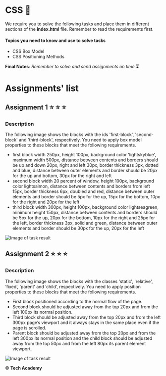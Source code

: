 # CSS  :art: 

We require you to solve the following tasks and place them in different sections of the **index.html** file. Remember to read the requirements first.


#### Topics you need to know and use to solve tasks

* CSS Box Model
* CSS Positioning Methods


**Final Notes**: *Remember to solve and send assignments on time* :hourglass_flowing_sand:


# Assignments' list 

## Assignment 1  :star:  :star:  :star:

### Description

The following image shows the blocks with the ids 'first-block', 'second-block' and 'third-block', respectively. You need to apply box model properties to these blocks that meet the following requirements.
* first block width 250px, height 100px, background color 'lightskyblue', maximum width 500px, distance between contents and borders should be up and down 20px, right and left 30px, border thickness 3px, dotted and blue, distance between outer elements and border should be 20px for the up and bottom, 30px for the right and left
* second block width 20 percent of window, height 100px, background color lightsalmon, distance between contents and borders from left 15px, border thickness 6px, doubled and red, distance between outer elements and border should be 5px for the up, 15px for the bottom, 10px for the right and 20px for the left
* third block width 300px, height 100px, background color lightseagreen, minimum height 150px, distance between contents and borders should be 5px for the up, 20px for the bottom, 10px for the right and 25px for the left, border thickness 3px, solid and green, distance between outer elements and border should be 30px for the up, 20px for the left



![Image of task result](https://i.ibb.co/bbHRGhw/Screen-Shot-2020-08-27-at-13-57-24.png)

## Assignment 2  :star:  :star:  :star:

### Description

The following image shows the blocks with the classes 'static', 'relative', ‘fixed’, ‘parent’ and ‘child’, respectively. You need to apply position properties to these blocks that meet the following requirements.
* First block positioned according to the normal flow of the page. 
* Second block should be adjusted away from the top 20px and from the left 100px its normal position. 
* Third block should be adjusted away from the top 20px and from the left 300px page’s viewport and it always stays in the same place even if the page is scrolled. 
* Parent block should be adjusted away from the top 20px and from the left 300px its normal position and the child block should be adjusted away from the top 50px and from the left 80px its parent element viewport.


![Image of task result](https://i.ibb.co/FDpjbGy/Screen-Shot-2020-08-27-at-13-59-09.png)

:copyright: **Tech Academy**


